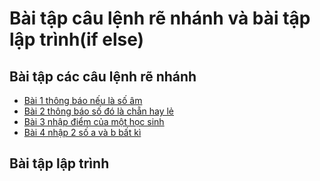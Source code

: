 # Bài tập câu lệnh rẽ nhánh và bài tập lập trình(if else)
## Bài tập các câu lệnh rẽ nhánh
- [Bài 1 thông báo nếu là số âm](https://www.jdoodle.com/embed/v0/5B1M)
- [Bài 2 thông báo số đó là chẵn hay lẻ](https://www.jdoodle.com/embed/v0/5B21)
- [Bài 3 nhập điểm của một học sinh](https://www.jdoodle.com/embed/v0/5AxX)
- [Bài 4 nhập 2 số a và b bất kì](https://www.jdoodle.com/embed/v0/5B2U)
## Bài tập lập trình

